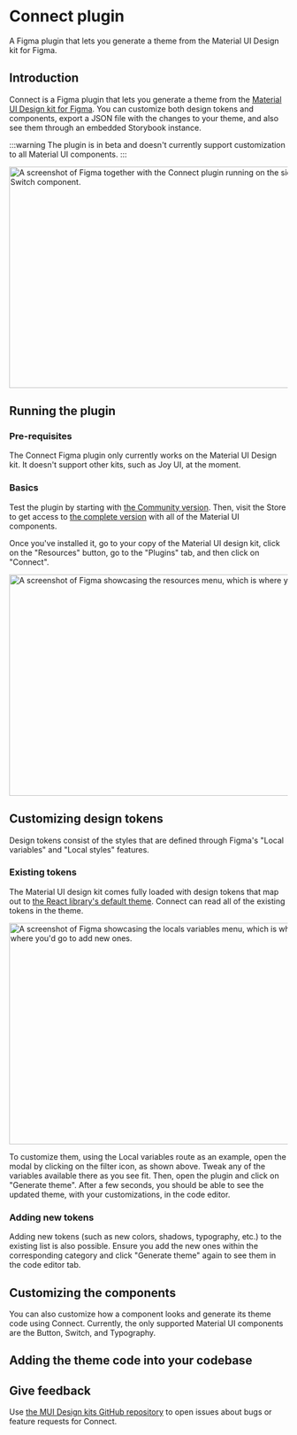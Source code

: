 # Connect plugin

<p class="description">A Figma plugin that lets you generate a theme from the Material UI Design kit for Figma. </p>

## Introduction

Connect is a Figma plugin that lets you generate a theme from the [Material UI Design kit for Figma](https://www.figma.com/community/file/912837788133317724/material-ui-for-figma-and-mui-x).
You can customize both design tokens and components, export a JSON file with the changes to your theme, and also see them through an embedded Storybook instance.

:::warning
The plugin is in beta and doesn't currently support customization to all Material UI components.
:::

<img src="/static/material-ui/design-resources/connect.png" style="width: 814px;" alt="A screenshot of Figma together with the Connect plugin running on the side, doing customziations to the Material UI Switch component." width="1628" height="400" />

## Running the plugin

### Pre-requisites

The Connect Figma plugin only currently works on the Material UI Design kit.
It doesn't support other kits, such as Joy UI, at the moment.

### Basics

Test the plugin by starting with [the Community version](https://www.figma.com/community/file/912837788133317724/material-ui-for-figma-and-mui-x).
Then, visit the Store to get access to [the complete version](https://mui.com/r/material-ui-figma-latest/) with all of the Material UI components.

Once you've installed it, go to your copy of the Material UI design kit, click on the "Resources" button, go to the "Plugins" tab, and then click on "Connect".

<img src="/static/material-ui/design-resources/connect-access.png" style="width: 814px;" alt="A screenshot of Figma showcasing the resources menu, which is where you'd go to access Connect." width="1628" height="400" />

<!-- The image above will be replaced for a better one once the plugin is actually live -->

## Customizing design tokens

Design tokens consist of the styles that are defined through Figma's "Local variables" and "Local styles" features.

### Existing tokens

The Material UI design kit comes fully loaded with design tokens that map out to [the React library's default theme](/material-ui/customization/default-theme/).
Connect can read all of the existing tokens in the theme.

<img src="/static/material-ui/design-resources/connect-variables.png" style="width: 814px;" alt="A screenshot of Figma showcasing the locals variables menu, which is where all of the design tokens are stored and where you'd go to add new ones." width="1628" height="400" />

To customize them, using the Local variables route as an example, open the modal by clicking on the filter icon, as shown above.
Tweak any of the variables available there as you see fit.
Then, open the plugin and click on "Generate theme".
After a few seconds, you should be able to see the updated theme, with your customizations, in the code editor.

### Adding new tokens

Adding new tokens (such as new colors, shadows, typography, etc.) to the existing list is also possible.
Ensure you add the new ones within the corresponding category and click "Generate theme" again to see them in the code editor tab.

## Customizing the components

You can also customize how a component looks and generate its theme code using Connect.
Currently, the only supported Material UI components are the Button, Switch, and Typography.

## Adding the theme code into your codebase

## Give feedback

Use [the MUI Design kits GitHub repository](https://github.com/mui/mui-design-kits/issues/new/choose) to open issues about bugs or feature requests for Connect.
